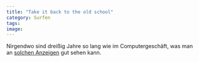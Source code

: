 ```yaml
---
title: "Take it back to the old school"
category: Surfen
tags: 
image: 
---
```


Nirgendwo sind dreißig Jahre so lang wie im Computergeschäft, was man an [solchen Anzeigen](http://www.2spare.com/item_92760.aspx) gut sehen kann.